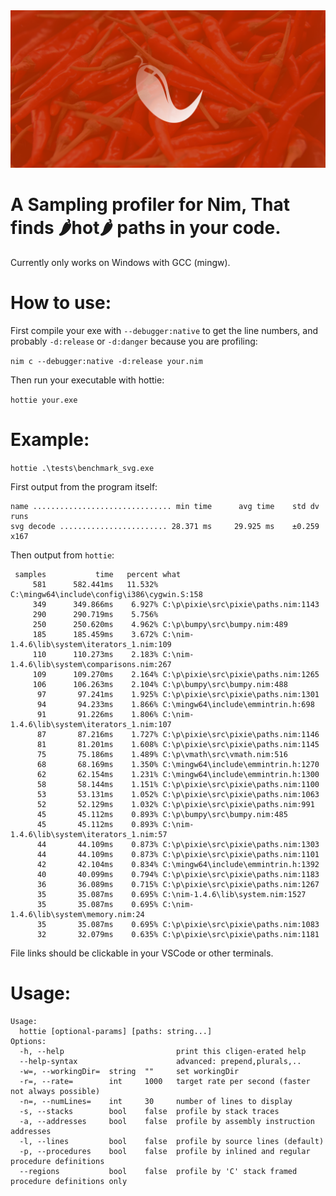 <img src="docs/banner.png">

# A Sampling profiler for Nim, That finds 🌶️hot🌶️ paths in your code.

Currently only works on Windows with GCC (mingw).

# How to use:

First compile your exe with `--debugger:native` to get the line numbers, and probably `-d:release` or `-d:danger` because you are profiling:

`nim c --debugger:native -d:release your.nim`

Then run your executable with hottie:

`hottie your.exe`

# Example:

`hottie .\tests\benchmark_svg.exe`

First output from the program itself:

```
name ............................... min time      avg time    std dv   runs
svg decode ........................ 28.371 ms     29.925 ms    ±0.259   x167
```

Then output from `hottie`:

```
 samples           time   percent what
     581      582.441ms   11.532% C:\mingw64\include\config\i386\cygwin.S:158
     349      349.866ms    6.927% C:\p\pixie\src\pixie\paths.nim:1143
     290      290.719ms    5.756%
     250      250.620ms    4.962% C:\p\bumpy\src\bumpy.nim:489
     185      185.459ms    3.672% C:\nim-1.4.6\lib\system\iterators_1.nim:109
     110      110.273ms    2.183% C:\nim-1.4.6\lib\system\comparisons.nim:267
     109      109.270ms    2.164% C:\p\pixie\src\pixie\paths.nim:1265
     106      106.263ms    2.104% C:\p\bumpy\src\bumpy.nim:488
      97       97.241ms    1.925% C:\p\pixie\src\pixie\paths.nim:1301
      94       94.233ms    1.866% C:\mingw64\include\emmintrin.h:698
      91       91.226ms    1.806% C:\nim-1.4.6\lib\system\iterators_1.nim:107
      87       87.216ms    1.727% C:\p\pixie\src\pixie\paths.nim:1146
      81       81.201ms    1.608% C:\p\pixie\src\pixie\paths.nim:1145
      75       75.186ms    1.489% C:\p\vmath\src\vmath.nim:516
      68       68.169ms    1.350% C:\mingw64\include\emmintrin.h:1270
      62       62.154ms    1.231% C:\mingw64\include\emmintrin.h:1300
      58       58.144ms    1.151% C:\p\pixie\src\pixie\paths.nim:1100
      53       53.131ms    1.052% C:\p\pixie\src\pixie\paths.nim:1063
      52       52.129ms    1.032% C:\p\pixie\src\pixie\paths.nim:991
      45       45.112ms    0.893% C:\p\bumpy\src\bumpy.nim:485
      45       45.112ms    0.893% C:\nim-1.4.6\lib\system\iterators_1.nim:57
      44       44.109ms    0.873% C:\p\pixie\src\pixie\paths.nim:1303
      44       44.109ms    0.873% C:\p\pixie\src\pixie\paths.nim:1101
      42       42.104ms    0.834% C:\mingw64\include\emmintrin.h:1392
      40       40.099ms    0.794% C:\p\pixie\src\pixie\paths.nim:1183
      36       36.089ms    0.715% C:\p\pixie\src\pixie\paths.nim:1267
      35       35.087ms    0.695% C:\nim-1.4.6\lib\system.nim:1527
      35       35.087ms    0.695% C:\nim-1.4.6\lib\system\memory.nim:24
      35       35.087ms    0.695% C:\p\pixie\src\pixie\paths.nim:1083
      32       32.079ms    0.635% C:\p\pixie\src\pixie\paths.nim:1181
```

File links should be clickable in your VSCode or other terminals.

# Usage:

```
Usage:
  hottie [optional-params] [paths: string...]
Options:
  -h, --help                         print this cligen-erated help
  --help-syntax                      advanced: prepend,plurals,..
  -w=, --workingDir=  string  ""     set workingDir
  -r=, --rate=        int     1000   target rate per second (faster not always possible)
  -n=, --numLines=    int     30     number of lines to display
  -s, --stacks        bool    false  profile by stack traces
  -a, --addresses     bool    false  profile by assembly instruction addresses
  -l, --lines         bool    false  profile by source lines (default)
  -p, --procedures    bool    false  profile by inlined and regular procedure definitions
  --regions           bool    false  profile by 'C' stack framed procedure definitions only
```

